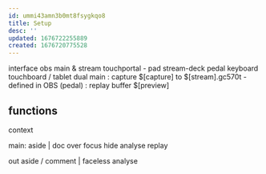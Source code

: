 ```yaml
---
id: ummi43amn3b0mt8fsygkqo8
title: Setup
desc: ''
updated: 1676722255889
created: 1676720775528
---
```


interface
  obs main & stream
  touchportal - pad
  stream-deck pedal
  keyboard
  touchboard / tablet
dual
  main
    : capture $[capture] to $[stream].gc570t
      - defined in OBS (pedal)
    : replay buffer $[preview]

## functions
context

main:
  aside
    | 
  doc
  over
  focus
  hide
  analyse
  replay

out
  aside / comment
    | faceless
  analyse